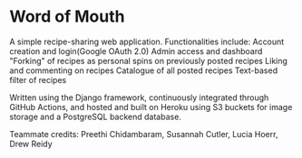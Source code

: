 # Word of Mouth

A simple recipe-sharing web application. Functionalities include:
Account creation and login(Google OAuth 2.0)
Admin access and dashboard
"Forking" of recipes as personal spins on previously posted recipes
Liking and commenting on recipes
Catalogue of all posted recipes
Text-based filter of recipes

Written using the Django framework, continuously integrated through GitHub Actions, and hosted and built on Heroku using S3 buckets for image storage and a PostgreSQL backend database. 

Teammate credits: Preethi Chidambaram, Susannah Cutler, Lucia Hoerr, Drew Reidy